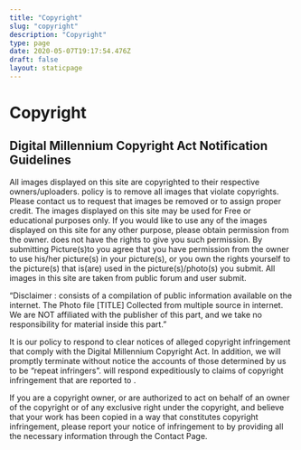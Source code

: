 ```yaml
---
title: "Copyright"
slug: "copyright"
description: "Copyright"
type: page
date: 2020-05-07T19:17:54.476Z
draft: false
layout: staticpage
---
```


# Copyright
## Digital Millennium Copyright Act Notification Guidelines

All images displayed on this site are copyrighted to their respective owners/uploaders.  policy is to remove all images that violate copyrights. Please contact us to request that images be removed or to assign proper credit. The images displayed on this site may be used for Free or educational purposes only. If you would like to use any of the images displayed on this site for any other purpose, please obtain permission from the owner.  does not have the rights to give you such permission. By submitting Picture(s)to  you agree that you have permission from the owner to use his/her picture(s) in your picture(s), or you own the rights yourself to the picture(s) that is(are) used in the picture(s)/photo(s) you submit. All images in this site are taken from public forum and user submit.

“Disclaimer :  consists of a compilation of public information available on the internet. The Photo file [TITLE] Collected from multiple source in internet. We are NOT affiliated with the publisher of this part, and we take no responsibility for material inside this part.”

It is our policy to respond to clear notices of alleged copyright infringement that comply with the Digital Millennium Copyright Act. In addition, we will promptly terminate without notice the accounts of those determined by us to be “repeat infringers”.  will respond expeditiously to claims of copyright infringement that are reported to .

If you are a copyright owner, or are authorized to act on behalf of an owner of the copyright or of any exclusive right under the copyright, and believe that your work has been copied in a way that constitutes copyright infringement, please report your notice of infringement to  by providing all the necessary information through the Contact Page.